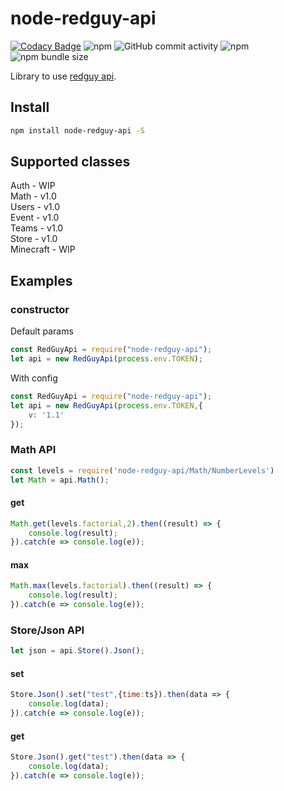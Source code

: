 #  node-redguy-api

[![Codacy Badge](https://api.codacy.com/project/badge/Grade/b236af86f3f048a3a51118f1ea8e54ef)](https://app.codacy.com/gh/RedGuyGames/node-redguy-api?utm_source=github.com&utm_medium=referral&utm_content=RedGuyGames/node-redguy-api&utm_campaign=Badge_Grade) ![npm](https://img.shields.io/npm/v/node-redguy-api) ![GitHub commit activity](https://img.shields.io/github/commit-activity/m/RedGuyGames/node-redguy-api) ![npm](https://img.shields.io/npm/dm/node-redguy-api) ![npm bundle size](https://img.shields.io/bundlephobia/min/node-redguy-api)

Library to use [redguy api](https://wiki.redguy.ru/Api "redguy api").

## Install

```sh
npm install node-redguy-api -S
```

## Supported classes
Auth - WIP<br>
Math - v1.0<br>
Users - v1.0<br>
Event - v1.0<br>
Teams - v1.0<br>
Store - v1.0<br>
Minecraft - WIP

## Examples

### constructor
Default params

```js
const RedGuyApi = require("node-redguy-api");
let api = new RedGuyApi(process.env.TOKEN);
```
With config
```js
const RedGuyApi = require("node-redguy-api");
let api = new RedGuyApi(process.env.TOKEN,{
	v: '1.1'
});
```

### Math API

```js
const levels = require('node-redguy-api/Math/NumberLevels')
let Math = api.Math();
```

#### get
```js
Math.get(levels.factorial,2).then((result) => {
	console.log(result);
}).catch(e => console.log(e));
```

#### max
```js
Math.max(levels.factorial).then((result) => {
	console.log(result);
}).catch(e => console.log(e));
```

### Store/Json API

```js
let json = api.Store().Json();
```

#### set
```js
Store.Json().set("test",{time:ts}).then(data => {
    console.log(data);
}).catch(e => console.log(e));
```

#### get
```js
Store.Json().get("test").then(data => {
    console.log(data);
}).catch(e => console.log(e));
```
